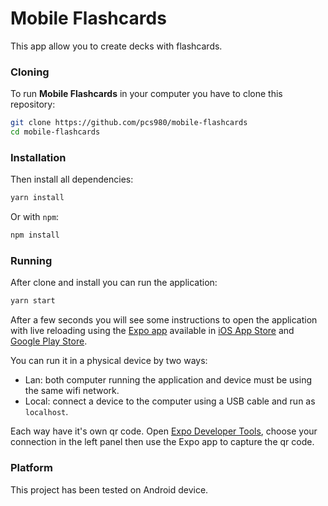 # Mobile Flashcards

This app allow you to create decks with flashcards.

### Cloning

To run **Mobile Flashcards** in your computer you have to clone this repository:

```sh
git clone https://github.com/pcs980/mobile-flashcards
cd mobile-flashcards
```

### Installation

Then install all dependencies:

```sh
yarn install
```

Or with `npm`:

```sh
npm install
```

### Running

After clone and install you can run the application:

```sh
yarn start
```

After a few seconds you will see some instructions to open the application with live reloading using the [Expo app](https://expo.io/) available in [iOS App Store](https://itunes.apple.com/app/apple-store/id982107779) and [Google Play Store](https://play.google.com/store/apps/details?id=host.exp.exponent&referrer=www).

You can run it in a physical device by two ways:
- Lan: both computer running the application and device must be using the same wifi network.
- Local: connect a device to the computer using a USB cable and run as `localhost`.

Each way have it's own qr code. Open [Expo Developer Tools](http://localhost:19002), choose your connection in the left panel then use the Expo app to capture the qr code.

### Platform

This project has been tested on Android device.